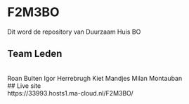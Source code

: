 # F2M3BO
Dit word de repository van Duurzaam Huis BO
## Team Leden
<br>
Roan Bulten 
Igor Herrebrugh
Kiet Mandjes
Milan Montauban
<br>
## Live site <br>
https://33993.hosts1.ma-cloud.nl/F2M3BO/
